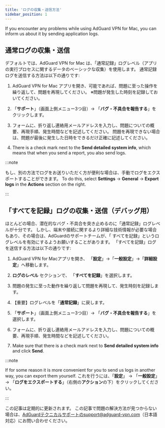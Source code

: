 ```yaml
---
title: 'ログの収集・送信方法'
sidebar_position: 1
---
```


If you encounter any problems while using AdGuard VPN for Mac, you can inform us about it by sending application logs.

## 通常ログの収集・送信

デフォルトでは、AdGuard VPN for Mac は、「通常記録」ログレベル（アプリの実行プロセスに関するデータのベーシックな収集）を使用します。 通常記録ログを送信する方法は以下の通りです:

1. AdGuard VPN for Mac アプリを開き、可能であれば、問題に至った操作を繰り返して、問題を再現してください。 ※問題が発生した時刻を記録しておいてください。

2. 「**サポート**」（画面上側メニュー3つ目）→ 「**バグ・不具合を報告する**」をクリックします。

3. フォームに、折り返し連絡用メールアドレスを入力し、問題についての概要、再現手順、発生時間などを記述してください。 問題を再現できない場合は、問題が最後に発生した日時をできるだけ正確に記述してください。

4. There is a check mark next to the **Send detailed system info**, which means that when you send a report, you also send logs.

:::note

もし、別の方法でログをお送りいただく方が便利な場合は、手動でログをエクスポートすることができます。 To do this, select **Settings** → **General** → **Export logs** in the **Actions** section on the right.

:::

## 「すべてを記録」ログの収集・送信（デバッグ用）

ほとんどの場合、潜在的なバグ・不具合を突き止めるのに「通常記録」ログレベルが十分です。 しかし、端末や接続に関するより詳細な技術情報が必要な場合もあり、その場合は、AdGuardのサポートチームが、「 すべてを記録」というログレベルを有効にするようお願いすることがあります。 「すべてを記録」ログを送信する方法は以下の通りです:

1. AdGuard VPN for Macアプリを開き、 「**設定**」→「**一般設定**」→「**詳細設定**」へ移動します。

2. **ログのレベル** セクションで、 「**すべてを記録**」を選択します。

3. 問題の発生に至った動作を繰り返して問題を再現して、発生時刻を記録します。

4. 【重要】ログレベルを「**通常記録**」に戻します。

5. 「**サポート**」（画面上側メニュー3つ目）→ 「**バグ・不具合を報告する**」を選択します。

6. フォームに、折り返し連絡用メールアドレスを入力し、問題についての概要、再現手順、発生時間などを記述してください。

7. Make sure that there is a check mark next to **Send detailed system info** and click **Send**.

:::note

If for some reason it is more convenient for you to send us logs in another way, you can export them yourself. これを行うには、「**設定**」 → 「**一般設定**」 → 「**ログをエクスポートする**」（右側の**アクション**の下）をクリックしてください。

:::

この記事は定期的に更新されます。 この記事で問題の解決方法が見つからない場合は、AdGuardテクニカルサポートのsupport@adguard-vpn.com（日本語対応）にお問い合わせください。
